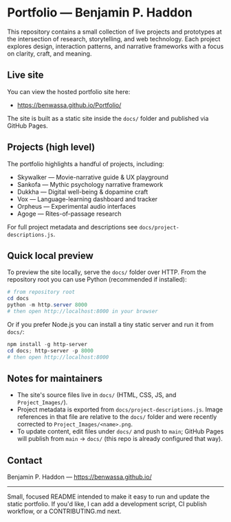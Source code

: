 # Portfolio — Benjamin P. Haddon

This repository contains a small collection of live projects and prototypes at the intersection of research, storytelling, and web technology. Each project explores design, interaction patterns, and narrative frameworks with a focus on clarity, craft, and meaning.

## Live site

You can view the hosted portfolio site here:

- https://benwassa.github.io/Portfolio/

The site is built as a static site inside the `docs/` folder and published via GitHub Pages.

## Projects (high level)

The portfolio highlights a handful of projects, including:

- Skywalker — Movie-narrative guide & UX playground
- Sankofa — Mythic psychology narrative framework
- Dukkha — Digital well-being & dopamine craft
- Vox — Language-learning dashboard and tracker
- Orpheus — Experimental audio interfaces
- Agoge — Rites-of-passage research

For full project metadata and descriptions see `docs/project-descriptions.js`.

## Quick local preview

To preview the site locally, serve the `docs/` folder over HTTP. From the repository root you can use Python (recommended if installed):

```powershell
# from repository root
cd docs
python -m http.server 8000
# then open http://localhost:8000 in your browser
```

Or if you prefer Node.js you can install a tiny static server and run it from `docs/`:

```powershell
npm install -g http-server
cd docs; http-server -p 8000
# then open http://localhost:8000
```

## Notes for maintainers

- The site's source files live in `docs/` (HTML, CSS, JS, and `Project_Images/`).
- Project metadata is exported from `docs/project-descriptions.js`. Image references in that file are relative to the `docs/` folder and were recently corrected to `Project_Images/<name>.png`.
- To update content, edit files under `docs/` and push to `main`; GitHub Pages will publish from `main` -> `docs/` (this repo is already configured that way).

## Contact

Benjamin P. Haddon — https://benwassa.github.io/

---

Small, focused README intended to make it easy to run and update the static portfolio. If you'd like, I can add a development script, CI publish workflow, or a CONTRIBUTING.md next.
